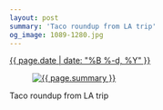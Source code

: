 ```yaml
---
layout: post
summary: 'Taco roundup from LA trip'
og_image: 1089-1280.jpg
---
```


<p>
 <time>
  <a href="/1089">
   {{ page.date | date: "%B %-d, %Y" }}
  </a>
 </time>
 <a href="/1089">
  <figure data-taken="2/21/2020">
   <img alt="{{ page.summary }}" sizes="(min-width: 700px) 50vw, calc(100vw - 2rem)" src="{{ site.assets_url }}/1089-640.jpg" srcset="{{ site.assets_url }}/1089-320.jpg 320w, {{ site.assets_url }}/1089-640.jpg 640w, {{ site.assets_url }}/1089-960.jpg 960w, {{ site.assets_url }}/1089-1280.jpg 1280w"/>
  </figure>
 </a>
 <span>
  Taco roundup from LA trip
 </span>
</p>

